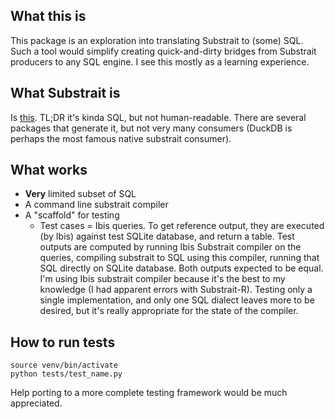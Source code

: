 ## What this is

This package is an exploration into translating Substrait to (some) SQL. Such a tool would simplify creating quick-and-dirty bridges from Substrait producers to any SQL engine. I see this mostly as a learning experience.

## What Substrait is

Is [this](https://substrait.io/). TL;DR it's kinda SQL, but not human-readable. There are several packages that generate it, but not very many consumers (DuckDB is perhaps the most famous native substrait consumer).

## What works
  * **Very** limited subset of SQL
  * A command line substrait compiler
  * A "scaffold" for testing
	* Test cases = Ibis queries. To get reference output, they are executed (by Ibis) against test SQLite database, and return a table. Test outputs are computed by running Ibis Substrait compiler on the queries, compiling substrait to SQL using this compiler, running that SQL directly on SQLite database. Both outputs expected to be equal.
	  I'm using Ibis substrait compiler because it's the best to my knowledge (I had apparent errors with Substrait-R). Testing only a single implementation, and only one SQL dialect leaves more to be desired, but it's really appropriate for the state of the compiler.

## How to run tests

```
source venv/bin/activate
python tests/test_name.py
```

Help porting to a more complete testing framework would be much appreciated.
